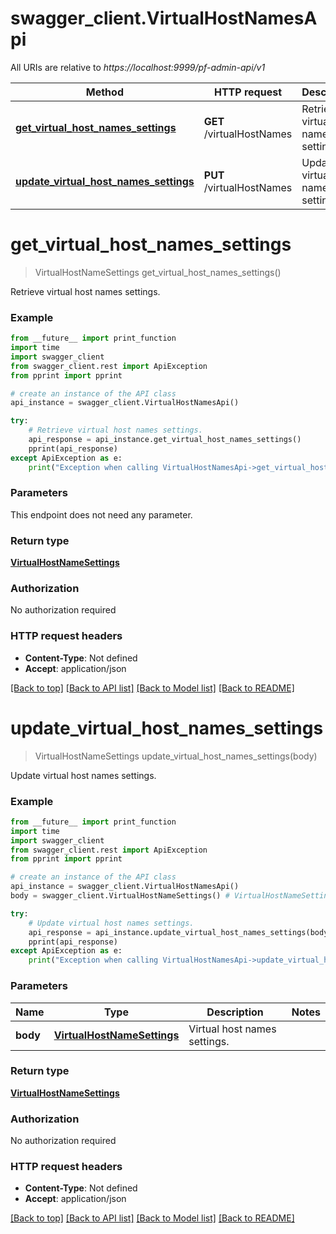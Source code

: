 # swagger_client.VirtualHostNamesApi

All URIs are relative to *https://localhost:9999/pf-admin-api/v1*

Method | HTTP request | Description
------------- | ------------- | -------------
[**get_virtual_host_names_settings**](VirtualHostNamesApi.md#get_virtual_host_names_settings) | **GET** /virtualHostNames | Retrieve virtual host names settings.
[**update_virtual_host_names_settings**](VirtualHostNamesApi.md#update_virtual_host_names_settings) | **PUT** /virtualHostNames | Update virtual host names settings.


# **get_virtual_host_names_settings**
> VirtualHostNameSettings get_virtual_host_names_settings()

Retrieve virtual host names settings.



### Example
```python
from __future__ import print_function
import time
import swagger_client
from swagger_client.rest import ApiException
from pprint import pprint

# create an instance of the API class
api_instance = swagger_client.VirtualHostNamesApi()

try:
    # Retrieve virtual host names settings.
    api_response = api_instance.get_virtual_host_names_settings()
    pprint(api_response)
except ApiException as e:
    print("Exception when calling VirtualHostNamesApi->get_virtual_host_names_settings: %s\n" % e)
```

### Parameters
This endpoint does not need any parameter.

### Return type

[**VirtualHostNameSettings**](VirtualHostNameSettings.md)

### Authorization

No authorization required

### HTTP request headers

 - **Content-Type**: Not defined
 - **Accept**: application/json

[[Back to top]](#) [[Back to API list]](../README.md#documentation-for-api-endpoints) [[Back to Model list]](../README.md#documentation-for-models) [[Back to README]](../README.md)

# **update_virtual_host_names_settings**
> VirtualHostNameSettings update_virtual_host_names_settings(body)

Update virtual host names settings.



### Example
```python
from __future__ import print_function
import time
import swagger_client
from swagger_client.rest import ApiException
from pprint import pprint

# create an instance of the API class
api_instance = swagger_client.VirtualHostNamesApi()
body = swagger_client.VirtualHostNameSettings() # VirtualHostNameSettings | Virtual host names settings.

try:
    # Update virtual host names settings.
    api_response = api_instance.update_virtual_host_names_settings(body)
    pprint(api_response)
except ApiException as e:
    print("Exception when calling VirtualHostNamesApi->update_virtual_host_names_settings: %s\n" % e)
```

### Parameters

Name | Type | Description  | Notes
------------- | ------------- | ------------- | -------------
 **body** | [**VirtualHostNameSettings**](VirtualHostNameSettings.md)| Virtual host names settings. | 

### Return type

[**VirtualHostNameSettings**](VirtualHostNameSettings.md)

### Authorization

No authorization required

### HTTP request headers

 - **Content-Type**: Not defined
 - **Accept**: application/json

[[Back to top]](#) [[Back to API list]](../README.md#documentation-for-api-endpoints) [[Back to Model list]](../README.md#documentation-for-models) [[Back to README]](../README.md)


